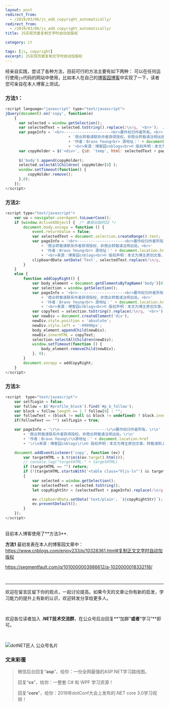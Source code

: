 ```yaml
---
layout: post
redirect_from:
  - /2019/03/06/js_add_copyright_automatically/
redirect_from:
  - /2019/03/06/js_add_copyright_automatically/
title: JS实现页面复制文字时自动加版权

category: it

tags: [js, copyright]
excerpt: JS实现页面复制文字时自动加版权
---
```


经亲自实践，尝试了各种方法，目前可行的方法主要有如下两种：
可以在任何运行使用`js`代码的网站中使用，比如本人在自己的[博客园博客](https://www.cnblogs.com/enjoy233/)中实现了一下，读者您可亲自在本人博客上测试。

### 方法1：
```javascript
<script language="javascript" type="text/javascript">
jQuery(document).on('copy', function(e)
	{
	  var selected = window.getSelection();
	  var selectedText = selected.toString().replace(/\n/g, '<br>');  // Solve the line breaks conversion issue
	  var pageInfo = '<br>---------------------<br>著作权归作者所有。<br>' 
	                        + '商业转载请联系作者获得授权，非商业转载请注明出处。<br>'
	                        + '作者：Bravo Yeung<br> 源地址：' + document.location.href
	                        + '<br>来源：博客园cnblogs<br>© 版权声明：本文为博主原创文章，转载请附上博文链接！';
	  var copyHolder = $('<div>', {id: 'temp', html: selectedText + pageInfo, style: {position: 'absolute', left: '-99999px'}});
	    
	  $('body').append(copyHolder);
	  selected.selectAllChildren( copyHolder[0] );
	  window.setTimeout(function() {
	      copyHolder.remove();
	  },0);
	});
</script>
```

### 方法2:
```javascript
<script type="text/javascript">
    var ua = navigator.userAgent.toLowerCase();
    if (window.ActiveXObject) {  /* 兼容旧版的IE */
        document.body.oncopy = function () {
            event.returnValue = false;
            var selectedText = document.selection.createRange().text;
            var pageInfo = '<br>---------------------<br>著作权归作者所有。<br>'
                + '商业转载请联系作者获得授权，非商业转载请注明出处。<br>'
                + '作者：Bravo Yeung<br> 源地址：' + document.location.href
                + '<br>来源：博客园cnblogs<br>© 版权声明：本文为博主原创文章，转载请附上博文链接！';
            clipboardData.setData('Text', selectedText.replace(/\n/g, '<br>') + pageInfo);
        }
    }
    else {
        function addCopyRight() {
            var body_element = document.getElementsByTagName('body')[0];
            var selection = window.getSelection();
            var pageInfo = '<br>---------------------<br>著作权归作者所有。<br>'
                + '商业转载请联系作者获得授权，非商业转载请注明出处。<br>'
                + '作者：Bravo Yeung<br> 源地址：' + document.location.href
                + '<br>来源：博客园cnblogs<br>© 版权声明：本文为博主原创文章，转载请附上博文链接！';
            var copyText = selection.toString().replace(/\n/g, '<br>') + pageInfo;  // Solve the line breaks conversion issue
            var newDiv = document.createElement('div');
            newDiv.style.position = 'absolute';
            newDiv.style.left = '-99999px';
            body_element.appendChild(newDiv);
            newDiv.innerHTML = copyText;
            selection.selectAllChildren(newDiv);
            window.setTimeout(function () {
                body_element.removeChild(newDiv);
            }, 0);
        }
        document.oncopy = addCopyRight;
    }
</script>
```

### 方法3:
```javascript
<script  type="text/javascript">
    var selfLogin = false;
    var follow = $('#profile_block').find('#p_b_follow');
    var block = follow.length >= 1 ? follow[0] : "";
    var followText = (block != null && block != undefined) ? block.innerHTML : "";
    if(followText == "") selfLogin = true;

    var pageInfo = '\r\n---------------------\r\n著作权归作者所有。\r\n'
        + '商业转载请联系作者获得授权，非商业转载请注明出处。\r\n'
        + '作者：Bravo Yeung\r\n源地址：' + document.location.href
        + '\r\n来源：博客园cnblogs\r\n© 版权声明：本文为博主原创文章，转载请附上博文链接！';

    document.addEventListener('copy', function (ev) {
        var targetHTML = $.trim($(ev.target).html());
        // console.log("targetHTML:" + targetHTML)
        if (targetHTML == "") return;
        if (!(targetHTML.startsWith('<table class="hljs-ln"') && targetHTML.endsWith('</table>')) || !selfLogin)  // isLogined
        {
            var selected = window.getSelection();
            var selectedText = selected.toString();  
            let copyRightStr = (selectedText + pageInfo).replace(/\n/g, '\r\n'); // Solve the line breaks conversion issue

            ev.clipboardData.setData('text/plain', `${copyRightStr}`);
            ev.preventDefault();
        }
    });
</script>
```
<br>
目前本人博客使用了**方法3**.

**方法1** 最初发表在本人的博客园文章中：
<https://www.cnblogs.com/enjoy233/p/10328361.html#复制正文文字时自动加版权>

<https://segmentfault.com/q/1010000003986612/a-1020000018332118/>

<br>

<hr>

欢迎在留言区留下你的观点，一起讨论提高。如果今天的文章让你有新的启发，学习能力的提升上有新的认识，欢迎转发分享给更多人。

<br>

欢迎各位读者加入 **.NET技术交流群**，在公众号后台回复**“加群”**或者**“学习”**即可。


<br>

![dotNET匠人 公众号名片](https://images.cnblogs.com/cnblogs_com/enjoy233/1389971/o_qrcode_daBai.jpg)


### 文末彩蛋

> 微信后台回复“**asp**”，给你：一份全网最强的ASP.NET学习路线图。
>
>
>
> 回复“**cs**”，给你：一整套 C# 和 WPF 学习资源！
>
>
>
> 回复“**core**”，给你：2019年dotConf大会上发布的.NET core 3.0学习视频！
